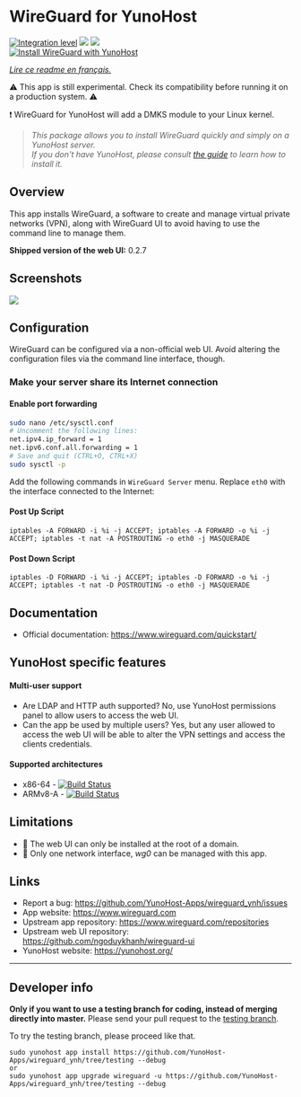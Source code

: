 # WireGuard for YunoHost

[![Integration level](https://dash.yunohost.org/integration/wireguard.svg)](https://dash.yunohost.org/appci/app/wireguard) ![](https://ci-apps.yunohost.org/ci/badges/wireguard.status.svg) ![](https://ci-apps.yunohost.org/ci/badges/wireguard.maintain.svg)  
[![Install WireGuard with YunoHost](https://install-app.yunohost.org/install-with-yunohost.svg)](https://install-app.yunohost.org/?app=wireguard)

*[Lire ce readme en français.](./README_fr.md)*

:warning: This app is still experimental. Check its compatibility before running it on a production system. :warning:

:exclamation: WireGuard for YunoHost will add a DMKS module to your Linux kernel.

> *This package allows you to install WireGuard quickly and simply on a YunoHost server.  
If you don't have YunoHost, please consult [the guide](https://yunohost.org/#/install) to learn how to install it.*

## Overview
This app installs WireGuard, a software to create and manage virtual private networks (VPN), along with WireGuard UI to avoid having to use the command line to manage them.

**Shipped version of the web UI:** 0.2.7

## Screenshots

![](https://user-images.githubusercontent.com/6447444/80270680-76adf980-86e4-11ea-8ca1-9237f0dfa249.png)

## Configuration

WireGuard can be configured via a non-official web UI. Avoid altering the configuration files via the command line interface, though.

### Make your server share its Internet connection

#### Enable port forwarding

```bash
sudo nano /etc/sysctl.conf
# Uncomment the following lines:
net.ipv4.ip_forward = 1
net.ipv6.conf.all.forwarding = 1
# Save and quit (CTRL+O, CTRL+X)
sudo sysctl -p
```

Add the following commands in `WireGuard Server` menu. Replace `eth0` with the interface connected to the Internet:

#### Post Up Script
```
iptables -A FORWARD -i %i -j ACCEPT; iptables -A FORWARD -o %i -j ACCEPT; iptables -t nat -A POSTROUTING -o eth0 -j MASQUERADE
```

#### Post Down Script
```
iptables -D FORWARD -i %i -j ACCEPT; iptables -D FORWARD -o %i -j ACCEPT; iptables -t nat -D POSTROUTING -o eth0 -j MASQUERADE
```

## Documentation

 * Official documentation: https://www.wireguard.com/quickstart/
<!-- * YunoHost documentation: -->

## YunoHost specific features

#### Multi-user support

* Are LDAP and HTTP auth supported? No, use YunoHost permissions panel to allow users to access the web UI.
* Can the app be used by multiple users? Yes, but any user allowed to access the web UI will be able to alter the VPN settings and access the clients credentials.

#### Supported architectures

* x86-64 - [![Build Status](https://ci-apps.yunohost.org/ci/logs/wireguard%20%28Apps%29.svg)](https://ci-apps.yunohost.org/ci/apps/wireguard/)
* ARMv8-A - [![Build Status](https://ci-apps-arm.yunohost.org/ci/logs/wireguard%20%28Apps%29.svg)](https://ci-apps-arm.yunohost.org/ci/apps/wireguard/)

## Limitations

* :construction: The web UI can only be installed at the root of a domain.
* :construction: Only one network interface, *wg0* can be managed with this app.

## Links

 * Report a bug: https://github.com/YunoHost-Apps/wireguard_ynh/issues
 * App website: https://www.wireguard.com
 * Upstream app repository: https://www.wireguard.com/repositories
 * Upstream web UI repository: https://github.com/ngoduykhanh/wireguard-ui
 * YunoHost website: https://yunohost.org/

---

Developer info
----------------

**Only if you want to use a testing branch for coding, instead of merging directly into master.**
Please send your pull request to the [testing branch](https://github.com/YunoHost-Apps/wireguard_ynh/tree/testing).

To try the testing branch, please proceed like that.
```
sudo yunohost app install https://github.com/YunoHost-Apps/wireguard_ynh/tree/testing --debug
or
sudo yunohost app upgrade wireguard -u https://github.com/YunoHost-Apps/wireguard_ynh/tree/testing --debug
```
